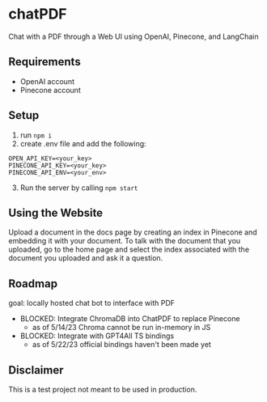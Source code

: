 # chatPDF

Chat with a PDF through a Web UI using OpenAI, Pinecone, and LangChain

## Requirements

- OpenAI account
- Pinecone account

## Setup

1. run `npm i`
2. create .env file and add the following:

```
OPEN_API_KEY=<your_key>
PINECONE_API_KEY=<your_key>
PINECONE_API_ENV=<your_env>
```

3. Run the server by calling `npm start`

## Using the Website

Upload a document in the docs page by creating an index in Pinecone and embedding it with your document.
To talk with the document that you uploaded, go to the home page and select the index associated with the document you uploaded and ask it a question.

## Roadmap

goal: locally hosted chat bot to interface with PDF

- BLOCKED: Integrate ChromaDB into ChatPDF to replace Pinecone
  - as of 5/14/23 Chroma cannot be run in-memory in JS
- BLOCKED: Integrate with GPT4All TS bindings
  - as of 5/22/23 official bindings haven't been made yet

## Disclaimer

This is a test project not meant to be used in production.
